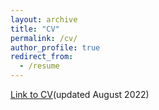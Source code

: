 ```yaml
---
layout: archive
title: "CV"
permalink: /cv/
author_profile: true
redirect_from:
  - /resume
---
```


[Link to CV](https://linfanf.github.io/files/Lin_Fan_CV_Aug2022.pdf)(updated August 2022)
